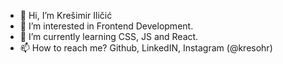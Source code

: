 - 👋 Hi, I’m Krešimir Iličić
- 👀 I’m interested in Frontend Development.
- 🌱 I’m currently learning CSS, JS and React.
- 📫 How to reach me? Github, LinkedIN, Instagram (@kresohr)


